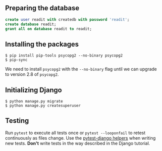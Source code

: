 ## Preparing the database

```sql
create user readit with createdb with password 'readit';
create database readit;
grant all on database readit to readit;
```


## Installing the packages

```console
$ pip install pip-tools psycopg2 --no-binary psycopg2
$ pip-sync
```

We need to install `psycopg2` with the `--no-binary` flag until we can upgrade to version 2.8 of `psycopg2`.


## Initializing Django

```console
$ python manage.py migrate
$ python manage.py createsuperuser
```


## Testing

Run `pytest` to execute all tests once or `pytest --looponfail` to retest continuously as files change. Use the [pytest-django helpers][1] when writing new tests. **Don't** write tests in the way described in the Django tutorial.

[1]: https://pytest-django.readthedocs.io/en/latest/helpers.html
